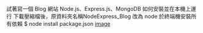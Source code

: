 試著寫一個 Blog 網站
Node.js、Express.js、MongoDB
如何安裝並在本機上運行
下載壓縮檔後，原資料夾名稱NodeExpress_Blog 改為 node
於終端機安裝所有依賴
$ node install package.json
[image]([blog.png](https://github.com/huangkuku/NodeExpress_Blog/blob/main/blog.png))

